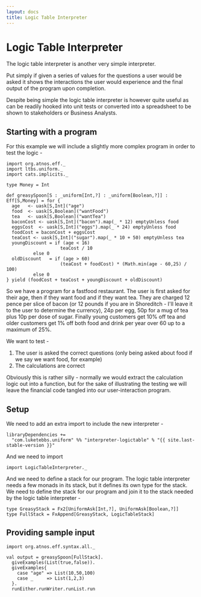 ```yaml
---
layout: docs
title: Logic Table Interpreter
---
```


# Logic Table Interpreter

The logic table interpreter is another very simple interpreter.

Put simply if given a series of values for the questions a user would
be asked it shows the interactions the user would experience and the
final output of the program upon completion.

Despite being simple the logic table interpreter is however quite
useful as can be readily hooked into unit tests or converted into a
spreadsheet to be shown to stakeholders or Business Analysts.

## Starting with a program

For this example we will include a slightly more complex program in
order to test the logic -

```tut:silent
import org.atnos.eff._
import ltbs.uniform._
import cats.implicits._

type Money = Int 

def greasySpoon[S : _uniform[Int,?] : _uniform[Boolean,?]] : Eff[S,Money] = for {
  age   <- uask[S,Int]("age")
  food  <- uask[S,Boolean]("wantFood")
  tea   <- uask[S,Boolean]("wantTea")  
  baconCost <- uask[S,Int]("bacon").map(_ * 12) emptyUnless food
  eggsCost  <- uask[S,Int]("eggs").map(_ * 24) emptyUnless food
  foodCost = baconCost + eggsCost
  teaCost <- uask[S,Int]("sugar").map(_ * 10 + 50) emptyUnless tea
  youngDiscount = if (age < 16)
                    teaCost / 10
		  else 0
  oldDiscount   = if (age > 60)
                    (teaCost + foodCost) * (Math.min(age - 60,25) / 100)
		  else 0
} yield (foodCost + teaCost + youngDiscount + oldDiscount)
```

So we have a program for a fastfood restaurant. The user is first
asked for their age, then if they want food and if they want tea. They
are charged 12 pence per slice of bacon (or 12 pounds if you are in
Shoreditch - I'll leave it to the user to determine the currency), 24p
per egg, 50p for a mug of tea plus 10p per dose of sugar. Finally
young customers get 10% off tea and older customers get 1% off both
food and drink per year over 60 up to a maximum of 25%.

We want to test -

1. The user is asked the correct questions (only being asked
  about food if we say we want food, for example)
2. The calculations are correct

Obviously this is rather silly - normally we would extract the
calculation logic out into a function, but for the sake of
illustrating the testing we will leave the financial code tangled into
our user-interaction program. 

## Setup

We need to add an extra import to include the new interpreter -

```
libraryDependencies +=
  "com.luketebbs.uniform" %% "interpreter-logictable" % "{{ site.last-stable-version }}"
```

And we need to import 

```tut:silent
import LogicTableInterpreter._
```

And we need to define a stack for our program. The logic table
interpreter needs a few monads in its stack, but it defines its own
type for the stack. We need to define the stack for our program and
join it to the stack needed by the logic table interpreter -

```tut:silent
type GreasyStack = Fx2[UniformAsk[Int,?], UniformAsk[Boolean,?]]
type FullStack = FxAppend[GreasyStack, LogicTableStack]
```

## Providing sample input

```tut
import org.atnos.eff.syntax.all._

val output = greasySpoon[FullStack].
  giveExamples(List(true,false)).
  giveExamples{
    case "age" => List(10,50,100)
    case _     => List(1,2,3)
  }.
  runEither.runWriter.runList.run
```

